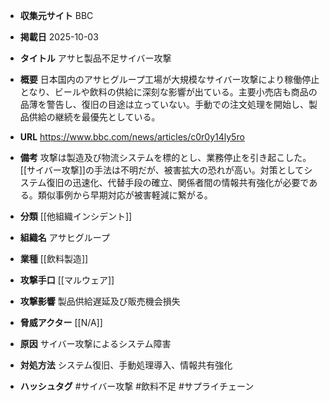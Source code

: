 - **収集元サイト**
BBC

- **掲載日**
2025-10-03

- **タイトル**
アサヒ製品不足サイバー攻撃

- **概要**
日本国内のアサヒグループ工場が大規模なサイバー攻撃により稼働停止となり、ビールや飲料の供給に深刻な影響が出ている。主要小売店も商品の品薄を警告し、復旧の目途は立っていない。手動での注文処理を開始し、製品供給の継続を最優先としている。

- **URL**
https://www.bbc.com/news/articles/c0r0y14ly5ro

- **備考**
攻撃は製造及び物流システムを標的とし、業務停止を引き起こした。[[サイバー攻撃]]の手法は不明だが、被害拡大の恐れが高い。対策としてシステム復旧の迅速化、代替手段の確立、関係者間の情報共有強化が必要である。類似事例から早期対応が被害軽減に繋がる。

- **分類**
[[他組織インシデント]]

- **組織名**
アサヒグループ

- **業種**
[[飲料製造]]

- **攻撃手口**
[[マルウェア]]

- **攻撃影響**
製品供給遅延及び販売機会損失

- **脅威アクター**
[[N/A]]

- **原因**
サイバー攻撃によるシステム障害

- **対処方法**
システム復旧、手動処理導入、情報共有強化

- **ハッシュタグ**
#サイバー攻撃 #飲料不足 #サプライチェーン
